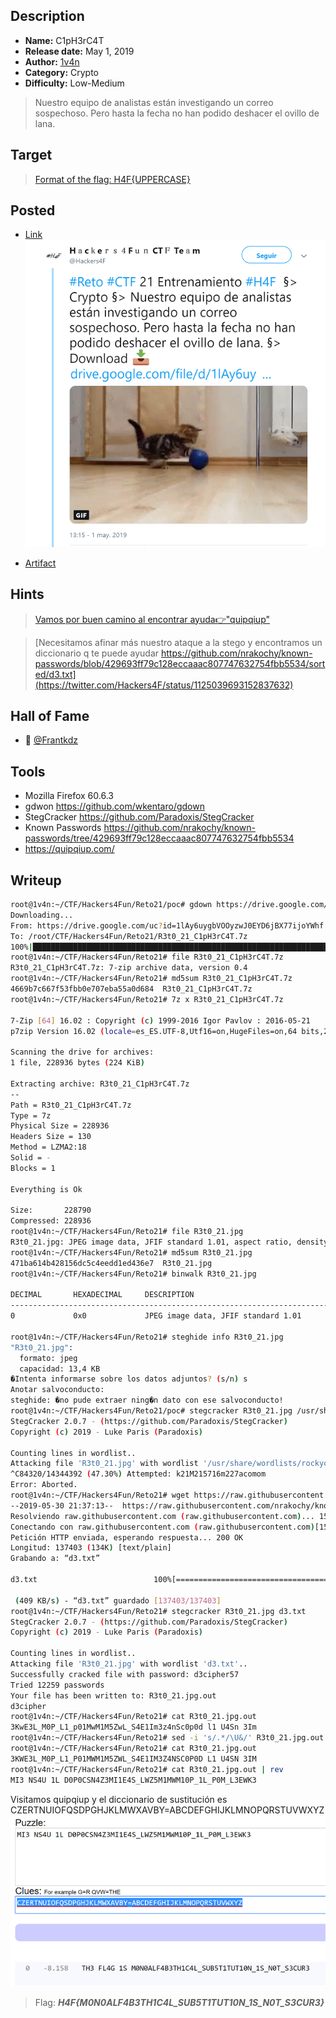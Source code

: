## Description

- **Name:** C1pH3rC4T
- **Release date:** May 1, 2019
- **Author:** [1v4n](https://twitter.com/1r0Dm48O)
- **Category:** Crypto
- **Difficulty:** Low-Medium

> Nuestro equipo de analistas están investigando un correo sospechoso. Pero hasta la fecha no han podido deshacer el ovillo de lana.

## Target

> [Format of the flag: H4F{UPPERCASE}](https://twitter.com/Hackers4F/status/1124256664360837122)

## Posted

- [Link](https://twitter.com/H4ck3rs4FunCTF/status/1123682305149669377)
![hackers4fun_reto_21_post_tw](./Reto_21_tw_post.png)

- [Artifact](https://drive.google.com/file/d/1lAy6uygbVOOyzwJ0EYD6jBX77ijoYWhf/view)

## Hints

>  [Vamos por buen camino al encontrar ayuda👉"quipqiup"](https://twitter.com/Hackers4F/status/1124254427236446208)

> [Necesitamos afinar más nuestro ataque a la stego y encontramos un diccionario q te puede ayudar https://github.com/nrakochy/known-passwords/blob/429693ff79c128eccaaac807747632754fbb5534/sorted/d3.txt](https://twitter.com/Hackers4F/status/1125039693152837632)

## Hall of Fame

- 🥇 [@Frantkdz](https://twitter.com/Frantkdz)

## Tools

* Mozilla Firefox 60.6.3
* gdwon https://github.com/wkentaro/gdown
* StegCracker https://github.com/Paradoxis/StegCracker
* Known Passwords https://github.com/nrakochy/known-passwords/tree/429693ff79c128eccaaac807747632754fbb5534
* https://quipqiup.com/


## Writeup

```bash
root@1v4n:~/CTF/Hackers4Fun/Reto21/poc# gdown https://drive.google.com/uc?id=1lAy6uygbVOOyzwJ0EYD6jBX77ijoYWhf
Downloading...
From: https://drive.google.com/uc?id=1lAy6uygbVOOyzwJ0EYD6jBX77ijoYWhf
To: /root/CTF/Hackers4Fun/Reto21/R3t0_21_C1pH3rC4T.7z
100%|██████████████████████████████████████████████████████████████████████████████████████| 229k/229k [00:00<00:00, 565kB/s]
root@1v4n:~/CTF/Hackers4Fun/Reto21# file R3t0_21_C1pH3rC4T.7z
R3t0_21_C1pH3rC4T.7z: 7-zip archive data, version 0.4
root@1v4n:~/CTF/Hackers4Fun/Reto21# md5sum R3t0_21_C1pH3rC4T.7z
4669b7c667f53fbb0e707eba55a0d684  R3t0_21_C1pH3rC4T.7z
root@1v4n:~/CTF/Hackers4Fun/Reto21# 7z x R3t0_21_C1pH3rC4T.7z

7-Zip [64] 16.02 : Copyright (c) 1999-2016 Igor Pavlov : 2016-05-21
p7zip Version 16.02 (locale=es_ES.UTF-8,Utf16=on,HugeFiles=on,64 bits,2 CPUs Intel(R) Core(TM) i7-6500U CPU @ 2.50GHz (406E3),ASM,AES-NI)

Scanning the drive for archives:
1 file, 228936 bytes (224 KiB)

Extracting archive: R3t0_21_C1pH3rC4T.7z
--
Path = R3t0_21_C1pH3rC4T.7z
Type = 7z
Physical Size = 228936
Headers Size = 130
Method = LZMA2:18
Solid = -
Blocks = 1

Everything is Ok

Size:       228790
Compressed: 228936
root@1v4n:~/CTF/Hackers4Fun/Reto21# file R3t0_21.jpg
R3t0_21.jpg: JPEG image data, JFIF standard 1.01, aspect ratio, density 1x1, segment length 16, baseline, precision 8, 1300x890, components 3
root@1v4n:~/CTF/Hackers4Fun/Reto21# md5sum R3t0_21.jpg
471ba614b428156dc5c4eedd1ed436e7  R3t0_21.jpg
root@1v4n:~/CTF/Hackers4Fun/Reto21# binwalk R3t0_21.jpg

DECIMAL       HEXADECIMAL     DESCRIPTION
--------------------------------------------------------------------------------
0             0x0             JPEG image data, JFIF standard 1.01

root@1v4n:~/CTF/Hackers4Fun/Reto21# steghide info R3t0_21.jpg
"R3t0_21.jpg":
  formato: jpeg
  capacidad: 13,4 KB
�Intenta informarse sobre los datos adjuntos? (s/n) s
Anotar salvoconducto:
steghide: �no pude extraer ning�n dato con ese salvoconducto!
root@1v4n:~/CTF/Hackers4Fun/Reto21/poc# stegcracker R3t0_21.jpg /usr/share/wordlists/rockyou.txt
StegCracker 2.0.7 - (https://github.com/Paradoxis/StegCracker)
Copyright (c) 2019 - Luke Paris (Paradoxis)

Counting lines in wordlist..
Attacking file 'R3t0_21.jpg' with wordlist '/usr/share/wordlists/rockyou.txt'..
^C84320/14344392 (47.30%) Attempted: k21M215716m227acomom
Error: Aborted.
root@1v4n:~/CTF/Hackers4Fun/Reto21# wget https://raw.githubusercontent.com/nrakochy/known-passwords/429693ff79c128eccaaac807747632754fbb5534/sorted/d3.txt
--2019-05-30 21:37:13--  https://raw.githubusercontent.com/nrakochy/known-passwords/429693ff79c128eccaaac807747632754fbb5534/sorted/d3.txt
Resolviendo raw.githubusercontent.com (raw.githubusercontent.com)... 151.101.0.133, 151.101.64.133, 151.101.128.133, ...
Conectando con raw.githubusercontent.com (raw.githubusercontent.com)[151.101.0.133]:443... conectado.
Petición HTTP enviada, esperando respuesta... 200 OK
Longitud: 137403 (134K) [text/plain]
Grabando a: “d3.txt”

d3.txt                          100%[====================================================>] 134,18K   409KB/s    en 0,3s    

 (409 KB/s) - “d3.txt” guardado [137403/137403]
root@1v4n:~/CTF/Hackers4Fun/Reto21# stegcracker R3t0_21.jpg d3.txt
StegCracker 2.0.7 - (https://github.com/Paradoxis/StegCracker)
Copyright (c) 2019 - Luke Paris (Paradoxis)

Counting lines in wordlist..
Attacking file 'R3t0_21.jpg' with wordlist 'd3.txt'..
Successfully cracked file with password: d3cipher57
Tried 12259 passwords
Your file has been written to: R3t0_21.jpg.out
d3cipher
root@1v4n:~/CTF/Hackers4Fun/Reto21# cat R3t0_21.jpg.out
3KwE3L_M0P_L1_p01MwM1M5ZwL_S4E1Im3z4nSc0p0d l1 U4Sn 3Im
root@1v4n:~/CTF/Hackers4Fun/Reto21# sed -i 's/.*/\U&/' R3t0_21.jpg.out
root@1v4n:~/CTF/Hackers4Fun/Reto21# cat R3t0_21.jpg.out
3KWE3L_M0P_L1_P01MWM1M5ZWL_S4E1IM3Z4NSC0P0D L1 U4SN 3IM
root@1v4n:~/CTF/Hackers4Fun/Reto21# cat R3t0_21.jpg.out | rev
MI3 NS4U 1L D0P0CSN4Z3MI1E4S_LWZ5M1MWM10P_1L_P0M_L3EWK3
```
Visitamos quipqiup y el diccionario de sustitución es CZERTNUIOFQSDPGHJKLMWXAVBY=ABCDEFGHIJKLMNOPQRSTUVWXYZ
![hackers4fun_reto_21_quipqiup](./Reto_21_quipqiup.png)


> Flag: ***H4F{M0N0ALF4B3TH1C4L_SUB5T1TUT10N_1S_N0T_S3CUR3}***
